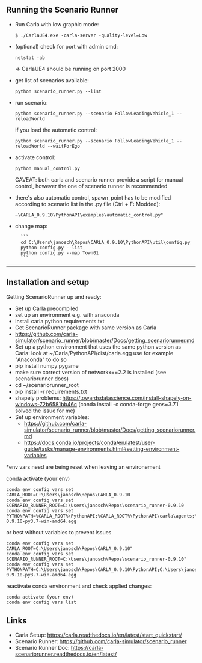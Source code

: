 ## Running the Scenario Runner
- Run Carla with low graphic mode: 

	```$ ./CarlaUE4.exe -carla-server -quality-level=Low```
- (optional) check for port with admin cmd:

	```netstat -ab```

	=> CarlaUE4 should be running on port 2000
- get list of scenarios available:

	```python scenario_runner.py --list```

- run scenario:

	```python scenario_runner.py --scenario FollowLeadingVehicle_1 --reloadWorld```
	
	if you load the automatic control:
	
	```python scenario_runner.py --scenario FollowLeadingVehicle_1 --reloadWorld --waitForEgo```

- activate control:

	```python manual_control.py```
	
	CAVEAT: both carla and scenario runner provide a script for manual control, however the one of scenario runner is recommended
	
- there's also automatic control, spawn_point has to be modified according to scenario list in the .py file (Ctrl + F: Modded):

	```~\CARLA_0.9.10\PythonAPI\examples\automatic_control.py"```
	
- change map: 

		```
		cd C:\Users\janosch\Repos\CARLA_0.9.10\PythonAPI\util\config.py
		python config.py --list
		python config.py --map Town01
		```

------
## Installation and setup
Getting ScenarioRunner up and ready:

- Set up Carla precompiled
- set up an environment e.g. with anaconda
- install carla python requirements.txt
- Get ScenarioRunner package with same version as Carla 
- https://github.com/carla-simulator/scenario_runner/blob/master/Docs/getting_scenariorunner.md
- Set up a python environment that uses the same python version as Carla:
	look at ~/Carla/PythonAPI/dist/carla<Version>.egg
	use for example "Anaconda" to do so
- pip install numpy pygame
- make sure correct version of networkx==2.2 is installed (see scenariorunner docs)
- cd ~/scenariorunner_root
- pip install -r requirements.txt
- shapely problems: https://towardsdatascience.com/install-shapely-on-windows-72b6581bb46c (conda install -c conda-forge geos=3.7.1 solved the issue for me)
- Set up environment variables:
	- https://github.com/carla-simulator/scenario_runner/blob/master/Docs/getting_scenariorunner.md
	- https://docs.conda.io/projects/conda/en/latest/user-guide/tasks/manage-environments.html#setting-environment-variables

*env vars need are being reset when leaving an environement

conda activate (your env)

```
conda env config vars set CARLA_ROOT=C:\Users\janosch\Repos\CARLA_0.9.10
conda env config vars set SCENARIO_RUNNER_ROOT=C:\Users\janosch\Repos\scenario_runner-0.9.10
conda env config vars set PYTHONPATH=%CARLA_ROOT%\PythonAPI;%CARLA_ROOT%\PythonAPI\carla\agents;%CARLA_ROOT%\PythonAPI\carla\dist\carla-0.9.10-py3.7-win-amd64.egg
```
or best without variables to prevent issues
```
conda env config vars set CARLA_ROOT=C:\Users\janosch\Repos\CARLA_0.9.10"
conda env config vars set SCENARIO_RUNNER_ROOT=C:\Users\janosch\Repos\scenario_runner-0.9.10"
conda env config vars set PYTHONPATH=C:\Users\janosch\Repos\CARLA_0.9.10\PythonAPI;C:\Users\janosch\Repos\CARLA_0.9.10\PythonAPI\carla;C:\Users\janosch\Repos\CARLA_0.9.10\PythonAPI\carla\agents;C:\Users\janosch\Repos\CARLA_0.9.10\PythonAPI\carla\dist\carla-0.9.10-py3.7-win-amd64.egg
```

reactivate conda environment and check applied changes:
```
conda activate (your env)
conda env config vars list
```

## Links
- Carla Setup: https://carla.readthedocs.io/en/latest/start_quickstart/
- Scenario Runner: https://github.com/carla-simulator/scenario_runner
- Scenario Runner Doc: https://carla-scenariorunner.readthedocs.io/en/latest/



